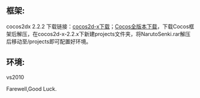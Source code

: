 ## 框架:

cocos2dx 2.2.2
下载链接：[cocos2d-x下载](https://cocos2d-x.org/download)；[Cocos全版本下载](https://github.com/fusijie/Cocos-Resource "Cocos 资料大全（全版本）")，下载Cocos框架后解压，在cocos2d-x-2.2.x下新建projects文件夹，将NarutoSenki.rar解压后移动至/projects即可配置好环境。
## 环境:

vs2010

Farewell,Good Luck.
